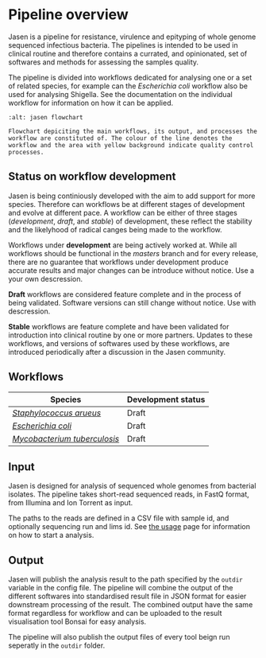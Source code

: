 # Pipeline overview

Jasen is a pipeline for resistance, virulence and epityping of whole genome sequenced infectious bacteria. The pipelines is intended to be used in clinical routine and therefore contains a currated, and opinionated, set of softwares and methods for assessing the samples quality.

The pipeline is divided into workflows dedicated for analysing one or a set of related species, for example can the *Escherichia coli* workflow also be used for analysing Shigella. See the documentation on the individual workflow for information on how it can be applied.

```{figure} _static/flowchart.png
:alt: jasen flowchart

Flowchart depiciting the main workflows, its output, and processes the workflow are constituted of. The colour of the line denotes the workflow and the area with yellow background indicate quality control processes.
```

## Status on workflow development

Jasen is being continiously developed with the aim to add support for more species. Therefore can workflows be at different stages of development and evolve at different pace. A workflow can be either of three stages (*development*, *draft*, and *stable*) of development, these reflect the stability and the likelyhood of radical canges being made to the workflow.

Workflows under **development** are being actively worked at. While all workflows should be functional in the *masters* branch and for every release, there are no guarantee that workflows under development produce accurate results and major changes can be introduce without notice. Use a your own descression.

**Draft** workflows are considered feature complete and in the process of being validated. Software versions can still change without notice. Use with descression.

**Stable** workflows are feature complete and have been validated for introduction into clinical routine by one or more partners. Updates to these workflows, and versions of softwares used by these workflows, are introduced periodically after a discussion in the Jasen community.

## Workflows

| Species                                                                   | Development status |
|---------------------------------------------------------------------------|--------------------|
| [*Staphylococcus arueus*](./workflows/staphylococcus_aureus.md)           | Draft              |
| [*Escherichia coli*](./workflows/escherichia_coli.md)                     | Draft              |
| [*Mycobacterium tuberculosis*](./workflows/mycobacterium_tuberculosis.md) | Draft              |

## Input

Jasen is designed for analysis of sequenced whole genomes from bacterial isolates. The pipeline takes short-read sequenced reads, in FastQ format, from Illumina and Ion Torrent as input.

The paths to the reads are defined in a CSV file with sample id, and optionally sequencing run and lims id. See [the usage](./useage.md) page for information on how to start a analysis.

## Output

Jasen will publish the analysis result to the path specified by the `outdir` variable in the config file. The pipeline will combine the output of the different softwares into standardised result file in JSON format for easier downstream processing of the result. The combined output have the same format regardless for workflow and can be uploaded to the result visualisation tool Bonsai for easy analysis. 

The pipeline will also publish the output files of every tool beign run seperatly in the `outdir` folder.